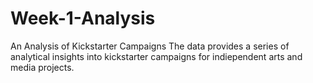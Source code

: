 # Week-1-Analysis
An Analysis of Kickstarter Campaigns
The data provides a series of analytical insights into kickstarter campaigns for indiependent arts and media projects.
